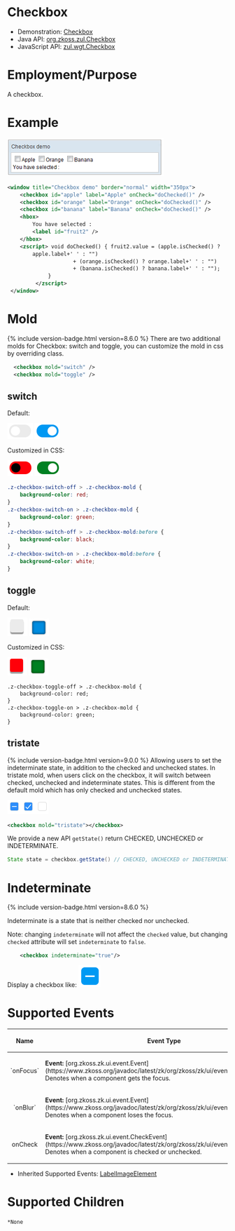 

# Checkbox

- Demonstration: [Checkbox](http://www.zkoss.org/zkdemo/input/checkbox)
- Java API: [org.zkoss.zul.Checkbox](https://www.zkoss.org/javadoc/latest/zk/org/zkoss/zul/Checkbox.html)
- JavaScript API: [zul.wgt.Checkbox](https://www.zkoss.org/javadoc/latest/jsdoc/classes/zul.wgt.Checkbox.html)


# Employment/Purpose

A checkbox.

# Example

![](/zk_component_ref/images/ZKComRef_Checkbox_Example.png)

```xml
<window title="Checkbox demo" border="normal" width="350px">
    <checkbox id="apple" label="Apple" onCheck="doChecked()" />
    <checkbox id="orange" label="Orange" onCheck="doChecked()" />
    <checkbox id="banana" label="Banana" onCheck="doChecked()" />
    <hbox>
        You have selected :
        <label id="fruit2" />
    </hbox>
    <zscript> void doChecked() { fruit2.value = (apple.isChecked() ?
        apple.label+' ' : "") 
                     + (orange.isChecked() ? orange.label+' ' : "") 
                     + (banana.isChecked() ? banana.label+' ' : "");
             }
         </zscript>
 </window>
```

# Mold

{% include version-badge.html version=8.6.0 %} There are two additional molds for
Checkbox: switch and toggle, you can customize the mold in css by
overriding class.

```xml
  <checkbox mold="switch" />
  <checkbox mold="toggle" />
```

## switch

Default:

![](/zk_component_ref/images/Switch-off.png) 
![](/zk_component_ref/images/Switch-on.png)

Customized in CSS:

![](/zk_component_ref/images/Switch-off-customized.png)
![](/zk_component_ref/images/Switch-on-customized.png)

```css
.z-checkbox-switch-off > .z-checkbox-mold {
    background-color: red;
}
.z-checkbox-switch-on > .z-checkbox-mold {
    background-color: green;
}
.z-checkbox-switch-off > .z-checkbox-mold:before {
    background-color: black;
}
.z-checkbox-switch-on > .z-checkbox-mold:before {
    background-color: white;
}
```

## toggle

Default:

![](/zk_component_ref/images/Toggle-off.png) ![](/zk_component_ref/images/Toggle-on.png)

Customized in CSS:

![](/zk_component_ref/images/Toggle-off-customized.png)
![](/zk_component_ref/images/Toggle-on-customized.png)

    .z-checkbox-toggle-off > .z-checkbox-mold {
        background-color: red;
    }
    .z-checkbox-toggle-on > .z-checkbox-mold {
        background-color: green;
    }

## tristate

{% include version-badge.html version=9.0.0 %} Allowing users to set the
indeterminate state, in addition to the checked and unchecked states. In
tristate mold, when users click on the checkbox, it will switch between
checked, unchecked and indeterminate states. This is different from the
default mold which has only checked and unchecked states.

![](/zk_component_ref/images/Tristate.png)

```xml
<checkbox mold="tristate"></checkbox>
```

We provide a new API `getState()` return CHECKED, UNCHECKED or
INDETERMINATE.

```java
State state = checkbox.getState() // CHECKED, UNCHECKED or INDETERMINATE
```

# Indeterminate

{% include version-badge.html version=8.6.0 %}

Indeterminate is a state that is neither checked nor unchecked.

Note: changing `indeterminate` will not affect the `checked` value, but
changing `checked` attribute will set `indeterminate` to `false`.

```xml
    <checkbox indeterminate="true"/>
```

Display a checkbox like: ![](/zk_component_ref/images/Indeterminate.png)

# Supported Events

<table>
<thead>
<tr class="header">
<th><center>
<p>Name</p>
</center></th>
<th><center>
<p>Event Type</p>
</center></th>
</tr>
</thead>
<tbody>
<tr class="odd">
<td><center>
<p>`onFocus`</p>
</center></td>
<td><p><strong>Event:</strong>
[org.zkoss.zk.ui.event.Event](https://www.zkoss.org/javadoc/latest/zk/org/zkoss/zk/ui/event/Event.html) Denotes when a component
gets the focus.</p></td>
</tr>
<tr class="even">
<td><center>
<p>`onBlur`</p>
</center></td>
<td><p><strong>Event:</strong>
[org.zkoss.zk.ui.event.Event](https://www.zkoss.org/javadoc/latest/zk/org/zkoss/zk/ui/event/Event.html) Denotes when a component
loses the focus.</p></td>
</tr>
<tr class="odd">
<td><center>
<p>onCheck</p>
</center></td>
<td><p><strong>Event:</strong>
[org.zkoss.zk.ui.event.CheckEvent](https://www.zkoss.org/javadoc/latest/zk/org/zkoss/zk/ui/event/CheckEvent.html) Denotes when a
component is checked or unchecked.</p></td>
</tr>
</tbody>
</table>

- Inherited Supported Events: [ LabelImageElement]({{site.baseurl}}/zk_component_ref/labelimageelement#Supported_Events)

# Supported Children

`*None`




